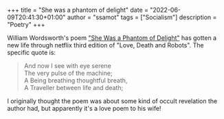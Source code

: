 +++
title = "She was a phantom of delight"
date = "2022-06-09T20:41:30+01:00"
author = "ssamot"
tags = ["Socialism"]
description = "Poetry"
+++

William Wordsworth's poem ["She Was a Phantom of Delight"](https://www.poetryfoundation.org/poems/45550/she-was-a-phantom-of-delight) has gotten a new life through netflix third edition of "Love, Death and Robots". The specific quote is:

> And now I see with eye serene <br>
> The very pulse of the machine; <br>
> A Being breathing thoughtful breath, <br>
> A Traveller between life and death; <br>

I originally thought the poem was about some kind of occult revelation the author had, but apparently it's a love poem to his wife!
